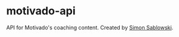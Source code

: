 motivado-api
========

API for Motivado's coaching content. Created by [Simon Sablowski](http://www.simsab.net).
